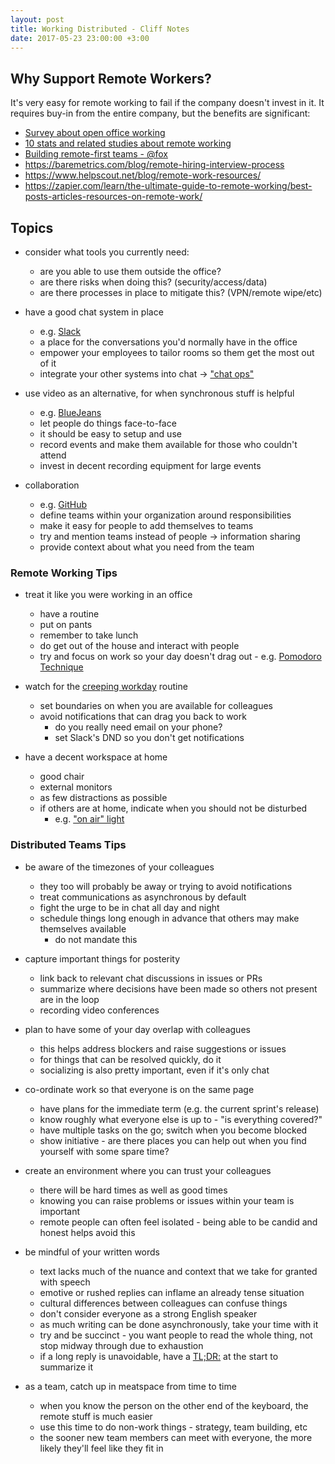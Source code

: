 ```yaml
---
layout: post
title: Working Distributed - Cliff Notes
date: 2017-05-23 23:00:00 +3:00
---
```


## Why Support Remote Workers?

It's very easy for remote working to fail if the company doesn't invest in it.
It requires buy-in from the entire company, but the benefits are significant:

 - [Survey about open office working](http://getvoip.com/blog/2015/05/06/open-plan-office)
 - [10 stats and related studies about remote working](https://jell.com/blog/10-stats-that-will-change-the-way-you-think-about-remote-work/)
 - [Building remote-first teams - @fox](https://medium.com/@fox/building-remote-first-teams-a98bf8581db)
 - https://baremetrics.com/blog/remote-hiring-interview-process
 - https://www.helpscout.net/blog/remote-work-resources/
 - https://zapier.com/learn/the-ultimate-guide-to-remote-working/best-posts-articles-resources-on-remote-work/

## Topics

 - consider what tools you currently need:
    - are you able to use them outside the office?
    - are there risks when doing this? (security/access/data)
    - are there processes in place to mitigate this? (VPN/remote wipe/etc)

 - have a good chat system in place
    - e.g. [Slack](https://slack.com/)
    - a place for the conversations you'd normally have in the office
    - empower your employees to tailor rooms so them get the most out of it
    - integrate your other systems into chat -> ["chat ops"](https://www.pagerduty.com/blog/what-is-chatops/)

 - use video as an alternative, for when synchronous stuff is helpful
    - e.g. [BlueJeans](https://bluejeans.com)
    - let people do things face-to-face
    - it should be easy to setup and use
    - record events and make them available for those who couldn't attend
    - invest in decent recording equipment for large events

 - collaboration
    - e.g. [GitHub](https://github.com/)
    - define teams within your organization around responsibilities
    - make it easy for people to add themselves to teams
    - try and mention teams instead of people -> information sharing
    - provide context about what you need from the team

### Remote Working Tips

 - treat it like you were working in an office
   - have a routine
   - put on pants
   - remember to take lunch
   - do get out of the house and interact with people
   - try and focus on work so your day doesn't drag out - e.g. [Pomodoro Technique](https://en.wikipedia.org/wiki/Pomodoro_Technique)

 - watch for the [creeping workday](http://www.hanselman.com/blog/WorkingRemotelyConsideredDystopian.aspx) routine
   - set boundaries on when you are available for colleagues
   - avoid notifications that can drag you back to work
     - do you really need email on your phone?
     - set Slack's DND so you don't get notifications

 - have a decent workspace at home
   - good chair
   - external monitors
   - as few distractions as possible
   - if others are at home, indicate when you should not be disturbed
      - e.g. ["on air" light](http://www.ebay.com/bhp/recording-studio-light)

### Distributed Teams Tips

 - be aware of the timezones of your colleagues
    - they too will probably be away or trying to avoid notifications
    - treat communications as asynchronous by default
    - fight the urge to be in chat all day and night
    - schedule things long enough in advance that others may make themselves available
       - do not mandate this

 - capture important things for posterity
    - link back to relevant chat discussions in issues or PRs
    - summarize where decisions have been made so others not present are in the loop
    - recording video conferences

 - plan to have some of your day overlap with colleagues
    - this helps address blockers and raise suggestions or issues
    - for things that can be resolved quickly, do it
    - socializing is also pretty important, even if it's only chat

 - co-ordinate work so that everyone is on the same page
    - have plans for the immediate term (e.g. the current sprint's release)
    - know roughly what everyone else is up to - "is everything covered?"
    - have multiple tasks on the go; switch when you become blocked
    - show initiative - are there places you can help out when you find yourself with some spare time?

 - create an environment where you can trust your colleagues
    - there will be hard times as well as good times
    - knowing you can raise problems or issues within your team is important
    - remote people can often feel isolated - being able to be candid and honest helps avoid this

 - be mindful of your written words
    - text lacks much of the nuance and context that we take for granted with speech
    - emotive or rushed replies can inflame an already tense situation
    - cultural differences between colleagues can confuse things
    - don't consider everyone as a strong English speaker
    - as much writing can be done asynchronously, take your time with it
     - try and be succinct - you want people to read the whole thing, not stop midway through due to exhaustion
     - if a long reply is unavoidable, have a [TL;DR:](https://en.wikipedia.org/wiki/Wikipedia:Too_long;_didn%27t_read) at the start to summarize it

 - as a team, catch up in meatspace from time to time
    - when you know the person on the other end of the keyboard, the remote stuff is much easier
    - use this time to do non-work things - strategy, team building, etc
    - the sooner new team members can meet with everyone, the more likely they'll feel like they fit in
